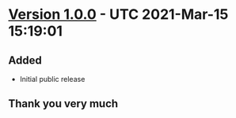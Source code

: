 # [Version 1.0.0](https://github.com/imithu/um-jsf/releases/tag/v1.0.0) - UTC 2021-Mar-15 15:19:01
## Added
- Initial public release


## Thank you very much